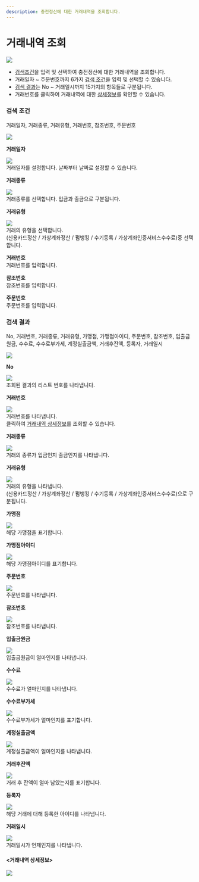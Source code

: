 ```yaml
---
description: 충전정산에 대한 거래내역을 조회합니다.
---
```


# 거래내역 조회

![](../.gitbook/assets/가맹점\_거래내역조회.jpeg)

* [검색조건](undefined.md#undefined)을 입력 및 선택하여 충전정산에 대한 거래내역을 조회합니다.
* 거래일자 \~ 주문번호까지 6가지 [검색 조건](undefined.md#undefined)을 입력 및 선택할 수 있습니다.
* [검색 결과](undefined.md#undefined-1)는 No \~ 거래일시까지 15가지의 항목들로 구분됩니다.
* 거래번호를 클릭하여 거래내역에 대한 [상세정보](undefined.md#less-than-greater-than)를 확인할 수 있습니다.

### **검색 조건**

거래일자, 거래종류, 거래유형, 거래번호, 참조번호, 주문번호

![](../.gitbook/assets/가맹점\_거래내역조회\_검색조건.jpeg)

**거래일자**

![](../.gitbook/assets/가맹점\_거래내역조회\_거래일자.jpeg)\
거래일자를 설정합니다. 날짜부터 날짜로 설정할 수 있습니다.



**거래종류**

![](../.gitbook/assets/가맹점\_거래내역조회\_거래종류.jpeg)\
거래종류를 선택합니다. 입금과 출금으로 구분됩니다.



**거래유형**

![](<../.gitbook/assets/가맹점\_거래내역조회\_거래유형 (1).jpeg>)\
거래의 유형을 선택합니다.\
(신용카드정산 / 가상계좌정산 / 펌뱅킹 / 수기등록 / 가상계좌인증서비스수수료)중 선택합니다.



**거래번호**\
거래번호를 입력합니다.



**참조번호**\
참조번호를 입력합니다.



**주문번호**\
주문번호를 입력합니다.











### **검색 결과**

No, 거래번호, 거래종류, 거래유형, 가맹점, 가맹점아이디, 주문번호, 참조번호, 입출금원금, 수수료, 수수료부가세, 계정실출금액, 거래후잔액, 등록자, 거래일시

![](../.gitbook/assets/가맹점\_거래내역조회\_검색결과.jpeg)

**No**

![](<../.gitbook/assets/가맹점\_거래내역조회\_no (1).jpeg>)\
조회된 결과의 리스트 번호를 나타냅니다.



**거래번호**

![](../.gitbook/assets/Inked가맹점\_거래내역조회\_거래번호\_LI.jpg)\
거래번호를 나타냅니다.\
클릭하여 [거래내역 상세정보](undefined.md#less-than-greater-than)를 조회할 수 있습니다.



**거래종류**

![](<../.gitbook/assets/가맹점\_거래내역조회\_거래종류 (2).jpeg>)\
거래의 종류가 입금인지 출금인지를 나타냅니다.



**거래유형**

![](<../.gitbook/assets/가맹점\_거래내역조회\_거래유형 (2).jpeg>)\
거래의 유형을 나타냅니다.\
(신용카드정산 / 가상계좌정산 / 펌뱅킹 / 수기등록 / 가상계좌인증서비스수수료)으로 구분됩니다.



**가맹점**

![](<../.gitbook/assets/Inked가맹점\_거래내역조회\_가맹점\_LI (1).jpg>)\
해당 가맹점을 표기합니다.



**가맹점아이디**

![](<../.gitbook/assets/Inked가맹점\_거래내역조회\_가맹점아이디\_LI (1).jpg>)\
해당 가맹점아이디를 표기합니다.



**주문번호**

![](<../.gitbook/assets/Inked가맹점\_거래내역조회\_주문번호\_LI (1).jpg>)\
주문번호를 나타냅니다.



**참조번호**

![](<../.gitbook/assets/Inked가맹점\_거래내역조회\_참조번호\_LI (1).jpg>)\
참조번호를 나타냅니다.



**입출금원금**

![](<../.gitbook/assets/Inked가맹점\_거래내역조회\_입출금원금\_LI (1).jpg>)\
입출금원금이 얼마인지를 나타냅니다.



**수수료**

![](<../.gitbook/assets/가맹점\_거래내역조회\_수수료 (1).jpeg>)\
수수료가 얼마인지를 나타냅니다.



**수수료부가세**

![](<../.gitbook/assets/가맹점\_거래내역조회\_수수료부가세 (1).jpeg>)\
수수료부가세가 얼마인지를 표기합니다.



**계정실출금액**

![](../.gitbook/assets/Inked가맹점\_거래내역조회\_계정실출금액\_LI.jpg)\
계정실출금액이 얼마인지를 나타냅니다.



**거래후잔액**

![](../.gitbook/assets/Inked가맹점\_거래내역조회\_거래후잔액\_LI.jpg)\
거래 후 잔액이 얼마 남았는지를 표기합니다.



**등록자**

![](<../.gitbook/assets/Inked가맹점\_거래내역조회\_등록자\_LI (1).jpg>)\
해당 거래에 대해 등록한 아이디를 나타냅니다.



**거래일시**

![](../.gitbook/assets/Inked가맹점\_거래내역조회\_등록자\_LI.jpg)\
거래일시가 언제인지를 나타냅니다.







#### <거래내역 상세정보>

![](../.gitbook/assets/Inked가맹점\_거래내역조회\_상세정보\_LI.jpg)
